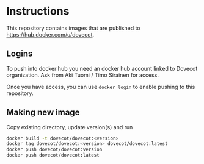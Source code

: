 Instructions
============

This repository contains images that are published to https://hub.docker.com/u/dovecot.

Logins
------

To push into docker hub you need an docker hub account linked to Dovecot organization.
Ask from Aki Tuomi / Timo Sirainen for access.

Once you have access, you can use `docker login` to enable pushing to this repository.

Making new image
----------------

Copy existing directory, update version(s) and run

```.sh
docker build -t dovecot/dovecot:<version>
docker tag dovecot/dovecot:<version> dovecot/dovecot:latest
docker push dovecot/dovecot:version
docker push dovecot/dovecot:latest
```
